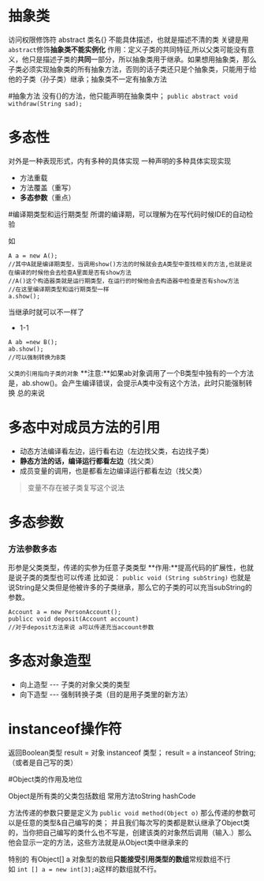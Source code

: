 # 抽象类

访问权限修饰符 abstract 类名{}
不能具体描述，也就是描述不清的类
关键是用`abstract`修饰**抽象类不能实例化**
作用：定义子类的共同特征,所以父类可能没有意义，他只是描述子类的**共同**一部分，所以抽象类用于继承。如果想用抽象类，那么子类必须实现抽象类的所有抽象方法，否则的话子类还只是个抽象类，只能用于给他的子类（孙子类）继承；抽象类不一定有抽象方法

#抽象方法
没有{}的方法，他只能声明在抽象类中；
`public abstract void withdraw(String sad); `

# 多态性
对外是一种表现形式，内有多种的具体实现
一种声明的多种具体实现实现

- 方法重载
- 方法覆盖（重写）
- **多态参数**（重点）

#编译期类型和运行期类型
所谓的编译期，可以理解为在写代码时候IDE的自动检验

如
```
A a = new A(); 
//其中A就是编译期类型，当调用show()方法的时候就会去A类型中查找相关的方法,也就是说在编译的时候他会去检查A里面是否有show方法
//A()这个构造器类就是运行期类型，在运行的时候他会去构造器中检查是否有show方法
//在这里编译期类型和运行期类型一样
a.show();
```
当继承时就可以不一样了
- 1-1
```
A ab =new B();
ab.show();
//可以强制转换为B类
```
`父类的引用指向子类的对象`
**注意:**如果ab对象调用了一个B类型中独有的一个方法是，ab.show()。会产生编译错误，会提示A类中没有这个方法，此时只能强制转换
总的来说

# 多态中对成员方法的引用
- 动态方法编译看左边，运行看右边（左边找父类，右边找子类）
- **静态方法的话，编译运行都看左边**（找父类）
- 成员变量的调用，也是都看左边编译运行都看左边（找父类）
> 变量不存在被子类复写这个说法

# 多态参数  
### 方法参数多态
形参是父类类型，传递的实参为任意子类类型
**作用:**提高代码的扩展性，也就是说子类的类型也可以传递
比如说：
`public void (String subString)`
也就是说String是父类但是他被许多的子类继承，那么它的子类的可以充当subString的参数。

~~~
Account a = new PersonAccount();
publicc void deposit(Account account)
//对于deposit方法来说 a可以传递充当account参数
~~~

# 多态对象造型

- 向上造型 --- 子类的对象父类的类型
- 向下造型 --- 强制转换子类（目的是用子类里的新方法）

# instanceof操作符
返回Boolean类型
result = 对象 instanceof 类型；
result = a instanceof String;（或者是自己写的类）

#Object类的作用及地位

Object是所有类的父类包括数组
常用方法toString hashCode

方法传递的参数只要是定义为
`public void method(Object o)`
那么传递的参数可以是任意的类型&自己编写的类；
并且我们每次写的类都是默认继承了Object类的，当你把自己编写的类什么也不写是，创建该类的对象然后调用（输入.）那么他会显示一定的方法，这些方法就是从Object类中继承来的

特别的 有Object[] a 对象型的数组**只能接受引用类型的数组**常规数组不行  
如  `int [] a = new int[3];`a这样的数组就不行。